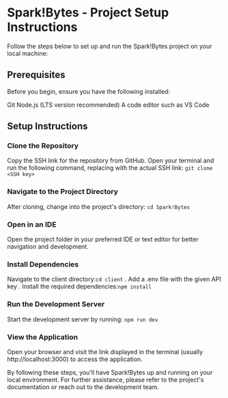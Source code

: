 # Spark!Bytes - Project Setup Instructions

Follow the steps below to set up and run the Spark!Bytes project on your local machine:

## Prerequisites
Before you begin, ensure you have the following installed:

Git
Node.js (LTS version recommended)
A code editor such as VS Code

## Setup Instructions
### Clone the Repository
Copy the SSH link for the repository from GitHub.
Open your terminal and run the following command, replacing <SSH key> with the actual SSH link: ```git clone <SSH key>```

### Navigate to the Project Directory
After cloning, change into the project's directory: ```cd Spark!Bytes```

### Open in an IDE
Open the project folder in your preferred IDE or text editor for better navigation and development.


### Install Dependencies
Navigate to the client directory:```cd client```
. Add a .env file with the given API key
. Install the required dependencies:```npm install```

### Run the Development Server
Start the development server by running: ```npm run dev```

### View the Application
Open your browser and visit the link displayed in the terminal (usually http://localhost:3000) to access the application.

By following these steps, you’ll have Spark!Bytes up and running on your local environment. For further assistance, please refer to the project's documentation or reach out to the development team.
